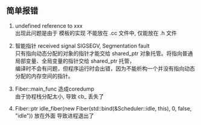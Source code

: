 ## 简单报错
1. undefined reference to xxx   
出现此问题是由于 模板的实现 不能放在 .cc 文件中, 仅能放在 .h 文件

2. 智能指针 received signal SIGSEGV, Segmentation fault  
只有指向动态分配的对象的指针才能交给 shared_ptr 对象托管。将指向普通局部变量、全局变量的指针交给 shared_ptr 托管，  
编译时不会有问题，但程序运行时会出错，因为不能析构一个并没有指向动态分配的内存空间的指针。

3. Fiber::main_func 造成coredump   
由于协程栈分配太小, 导致 cb_ 丢失了  

4. Fiber::ptr idle_fiber(new Fiber(std::bind(&Scheduler::idle, this), 0, false, "idle")) 
放在外面 导致进程退出了 